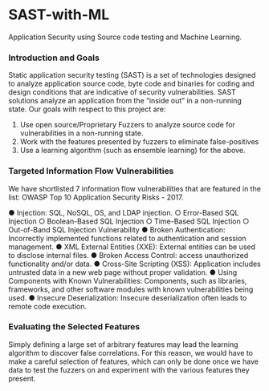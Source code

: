 # SAST-with-ML

Application Security using Source code testing and Machine Learning.

### Introduction and Goals
Static application security testing (SAST) is a set of technologies designed to analyze application source code, byte code and binaries for coding and design conditions that are indicative of security vulnerabilities. SAST solutions analyze an application from the “inside out” in a non-running state. Our goals with respect to this project are:

1. Use open source/Proprietary Fuzzers to analyze source code for vulnerabilities in a non-running state.
2. Work with the features presented by fuzzers to eliminate false-positives
3. Use a learning algorithm (such as ensemble learning) for the above.


### Targeted Information Flow Vulnerabilities

We have shortlisted 7 information flow vulnerabilities that are featured in the list: OWASP Top 10 Application Security Risks - 2017.

● Injection: SQL, NoSQL, OS, and LDAP injection.
  ○ Error-Based SQL Injection
  ○ Boolean-Based SQL Injection
  ○ Time-Based SQL Injection
  ○ Out-of-Band SQL Injection Vulnerability
● Broken Authentication: Incorrectly implemented functions related to authentication and session management.
● XML External Entities (XXE): External entities can be used to disclose internal files.
● Broken Access Control: access unauthorized functionality and/or data.
● Cross-Site Scripting (XSS): Application includes untrusted data in a new web page without proper validation.
● Using Components with Known Vulnerabilities: Components, such as libraries, frameworks, and other software modules with known vulnerabilities being used.
● Insecure Deserialization: Insecure deserialization often leads to remote code execution.


### Evaluating the Selected Features

Simply defining a large set of arbitrary features may lead the learning algorithm to discover false correlations.
For this reason, we would have to make a careful selection of features, which can only be done once we have data to test the fuzzers on and experiment with the various features they present.
